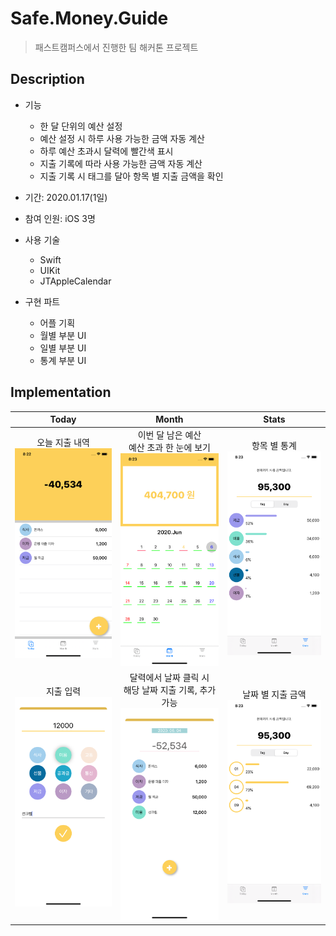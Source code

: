 # Safe.Money.Guide

> 패스트캠퍼스에서 진행한 팀 해커톤 프로젝트



## Description

- 기능
  - 한 달 단위의 예산 설정
  - 예산 설정 시 하루 사용 가능한 금액 자동 계산
  - 하루 예산 초과시 달력에 빨간색 표시
  - 지출 기록에 따라 사용 가능한 금액 자동 계산
  - 지출 기록 시 태그를 달아 항목 별 지출 금액을 확인

- 기간: 2020.01.17(1일)
- 참여 인원: iOS 3명
- 사용 기술
  - Swift
  - UIKit
  - JTAppleCalendar
- 구현 파트
  - 어플 기획
  - 월별 부분 UI
  - 일별 부분 UI
  - 통계 부분 UI



## Implementation

|                    Today                     |                            Month                             |                        Stats                         |
| :------------------------------------------: | :----------------------------------------------------------: | :--------------------------------------------------: |
| 오늘 지출 내역<br><img src="images/day.png"> | 이번 달 남은 예산<br> 예산 초과 한 눈에 보기<br><img src="images/month.png"> |   항목 별 통계<br><img src="images/statstag.png">    |
| 지출 입력<br><img src="images/dayinput.png"> | 달력에서 날짜 클릭 시<br>해당 날짜 지출 기록, 추가 가능 <br><img src="images/dayinmonth.png"> | 날짜 별 지출 금액<br><img src="images/statsday.png"> |

